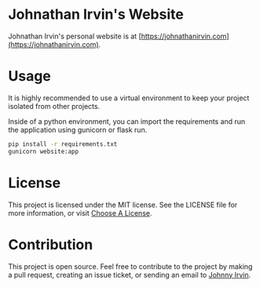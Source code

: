 # Johnathan Irvin's Website

Johnathan Irvin's personal website is at [https://johnathanirvin.com](https://johnathanirvin.com).

# Usage

It is highly recommended to use a virtual environment to keep your project isolated from other projects.

Inside of a python environment, you can import the requirements and run the application using gunicorn or flask run.

```bash
pip install -r requirements.txt
gunicorn website:app
```

# License

This project is licensed under the MIT license. See the LICENSE file for more information, or visit [Choose A License](https://choosealicense.com/licenses/mit/).

# Contribution

This project is open source. Feel free to contribute to the project by making a pull request, creating an issue ticket, or sending an email to [Johnny Irvin](mailto:irvinjohnathan@gmail.com).
